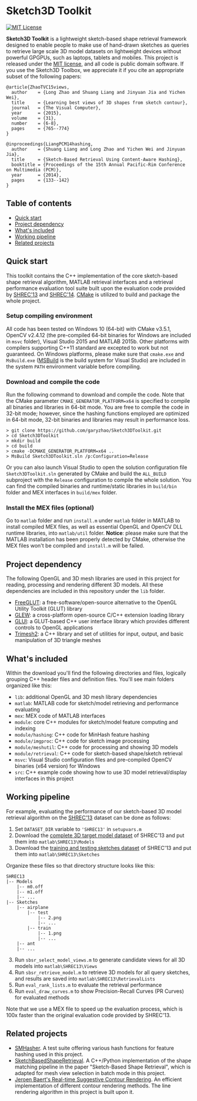 # Sketch3D Toolkit

[![MIT License](https://img.shields.io/badge/License-MIT-blue.svg?style=flat-square)](https://github.com/garyzhao/Sketch3DToolkit/blob/master/LICENSE)

__Sketch3D Toolkit__ is a lightweight sketch-based shape retrieval framework designed to enable people to make use of hand-drawn sketches as queries to retrieve large scale 3D model datasets on lightweight devices without powerful GPGPUs, such as laptops, tablets and mobiles. This project is released under the [MIT license](https://github.com/garyzhao/Sketch3DToolkit/blob/master/LICENSE), and all code is public domain software. If you use the Sketch3D Toolbox, we appreciate it if you cite an appropriate subset of the following papers:

```
@article{ZhaoTVC15views,
  author    = {Long Zhao and Shuang Liang and Jinyuan Jia and Yichen Wei},
  title     = {Learning best views of 3D shapes from sketch contour},
  journal   = {The Visual Computer},
  year      = {2015},
  volume    = {31},
  number    = {6-8},
  pages     = {765--774}
}

@inproceedings{LiangPCM14hashing,
  author    = {Shuang Liang and Long Zhao and Yichen Wei and Jinyuan Jia},
  title     = {Sketch-Based Retrieval Using Content-Aware Hashing},
  booktitle = {Proceedings of the 15th Annual Pacific-Rim Conference on Multimedia (PCM)},
  year      = {2014},
  pages     = {133--142}
}
```

## Table of contents

* [Quick start](#quick-start)
* [Project dependency](#project-dependency)
* [What's included](#whats-included)
* [Working pipeline](#working-pipeline)
* [Related projects](#related-projects)

## Quick start

This toolkit contains the C++ implementation of the core sketch-based shape retrieval algorithm, MATLAB retrieval interfaces and a retrieval performance evaluation tool suite built upon the evaluation code provided by [SHREC'13](http://www.itl.nist.gov/iad/vug/sharp/contest/2013/SBR/) and [SHREC'14](http://www.itl.nist.gov/iad/vug/sharp/contest/2014/SBR/index.html). [CMake](https://cmake.org/) is utilized to build and package the whole project.

### Setup compiling environment

All code has been tested on Windows 10 (64-bit) with CMake v3.5.1, OpenCV v2.4.12 (the pre-compiled 64-bit binaries for Windows are included in `msvc` folder), Visual Studio 2015 and MATLAB 2015b. Other platforms with compilers supporting C++11 standard are excepted to work but not guaranteed. On Windows platforms, please make sure that `cmake.exe` and `MsBuild.exe` ([MSBuild](https://msdn.microsoft.com/en-us//library/0k6kkbsd.aspx) is the build system for Visual Studio) are included in the system `PATH` environment variable before compiling.

### Download and compile the code

Run the following command to download and compile the code. Note that the CMake parameter `CMAKE_GENERATOR_PLATFORM=x64` is specified to compile all binaries and libraries in 64-bit mode. You are free to compile the code in 32-bit mode; however, since the hashing functions employed are optimized in 64-bit mode, 32-bit binaries and libraries may result in performance loss. 

```
> git clone https://github.com/garyzhao/Sketch3DToolkit.git
> cd Sketch3DToolkit
> mkdir build
> cd build
> cmake -DCMAKE_GENERATOR_PLATFORM=x64 ..
> MsBuild Sketch3DToolkit.sln /p:Configuration=Release
```

Or you can also launch Visual Studio to open the solution configuration file `Sketch3DToolkit.sln` generated by CMake and build the `ALL_BUILD` subproject with the `Release` configuration to compile the whole solution. You can find the compiled binaries and runtime/static libraries in `build/bin` folder and MEX interfaces in `build/mex` folder.

### Install the MEX files (optional)

Go to `matlab` folder and run `install.m` under `matlab` folder in MATLAB to install compiled MEX files, as well as essential OpenGL and OpenCV DLL runtime libraries, into `matlab/util` folder. __Notice__: please make sure that the MATLAB installation has been properly detected by CMake, otherwise the MEX files won't be compiled and `install.m` will be failed.

## Project dependency

The following OpenGL and 3D mesh libraries are used in this project for reading, processing and rendering different 3D models. All these dependencies are included in this repository under the `lib` folder.

* [FreeGLUT](http://freeglut.sourceforge.net/): a free-software/open-source alternative to the OpenGL Utility Toolkit (GLUT) library
* [GLEW](http://glew.sourceforge.net/): a cross-platform open-source C/C++ extension loading library
* [GLUI](http://glui.sourceforge.net/): a GLUT-based C++ user interface library which provides different controls to OpenGL applications
* [Trimesh2](http://gfx.cs.princeton.edu/proj/trimesh2/): a C++ library and set of utilities for input, output, and basic manipulation of 3D triangle meshes

## What's included

Within the download you'll find the following directories and files, logically grouping C++ header files and definition files. You'll see main folders organized like this:

* `lib`: additional OpenGL and 3D mesh library dependencies
* `matlab`: MATLAB code for sketch/model retrieving and performance evaluating
* `mex`: MEX code of MATLAB interfaces
* `module`: core C++ modules for sketch/model feature computing and indexing
* `module/hashing`: C++ code for MinHash feature hashing
* `module/imgproc`: C++ code for sketch image processing
* `module/meshutil`: C++ code for processing and showing 3D models
* `module/retrieval`: C++ code for sketch-based shape/sketch retrieval
* `msvc`: Visual Studio configuration files and pre-compiled OpenCV binaries (x64 version) for Windows
* `src`: C++ example code showing how to use 3D model retrieval/display interfaces in this project

## Working pipeline

For example, evaluating the performance of our sketch-based 3D model retrieval algorithm on the [SHREC'13](http://www.itl.nist.gov/iad/vug/sharp/contest/2013/SBR/) dataset can be done as follows:

1. Set `DATASET_DIR` variable to `'SHREC13'` in `setupvars.m`
1. Download the [complete 3D target model dataset](http://www.itl.nist.gov/iad/vug/sharp/contest/2013/SBR/data.html) of SHREC'13 and put them into `matlab\SHREC13\Models`
2. Download the [training and testing sketches dataset](http://www.itl.nist.gov/iad/vug/sharp/contest/2013/SBR/data.html) of SHREC'13 and put them into `matlab\SHREC13\Sketches`

Organize these files so that directory structure looks like this:
```
SHREC13
|-- Models
    |-- m0.off
    |-- m1.off
    |-- ...
|-- Sketches
    |-- airplane
        |-- test
            |-- 2.png
            |-- ...
        |-- train
            |-- 1.png
            |-- ...
    |-- ant
    |-- ...
```

3. Run `sbsr_select_model_views.m` to generate candidate views for all 3D models into `matlab\SHREC13\Views`
4. Run `sbsr_retrieve_model.m` to retrieve 3D models for all query sketches, and results are saved into `matlab\SHREC13\RetrievalLists`
5. Run `eval_rank_lists.m` to evaluate the retrieval performance
6. Run `eval_draw_curves.m` to show Precision-Recall Curves (PR Curves) for evaluated methods

Note that we use a MEX file to speed up the evaluation process, which is 100x faster than the original evaluation code provided by SHREC'13.

## Related projects

* [SMHasher](https://github.com/aappleby/smhasher). A test suite offering various hash functions for feature hashing used in this project.
* [SketchBasedShapeRetrieval](https://github.com/mikeroberts3000/SketchBasedShapeRetrieval). A C++/Python implementation of the shape matching pipeline in the paper "Sketch-Based Shape Retrieval", which is adapted for mesh view selection in batch mode in this project.
* [Jeroen Baert's Real-time Suggestive Contour Rendering](http://www.forceflow.be/2013/05/22/real-time-suggestive-contour-rendering/). An efficient implementation of different contour rendering methods. The line rendering algorithm in this project is built upon it. 